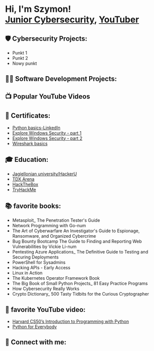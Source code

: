 <h1>Hi, I'm Szymon! <br/><a href="https://github.com/pichreduktor</a>, <a href="https://www.linkedin.com/in/szymon-picheta-532885136/">Junior Cybersecurity</a>, <a href="https://www.youtube.com/c/pichreduktor">YouTuber</a></h1>

<h2>🛡️ Cybersecurity Projects:</h2>
<ul>
  <li>Punkt 1</li>
  <li>Punkt 2</li>
  <li>Nowy punkt</li>
</ul>


<h2>👨‍💻 Software Development Projects:</h2>



<h2>📺 Popular YouTube Videos</h2>



<h2> 🧾 Certificates:</h2>

- [Python basics-LinkedIn](https://www.youtube.com/watch?v=a83ASGn_V_s)
- [Explore Windows Security - part 1](https://www.youtube.com/watch?v=a83ASGn_V_s)
- [Explore Windows Security - part 2](https://www.youtube.com/watch?v=a83ASGn_V_s)
- [Wireshark basics](https://www.youtube.com/watch?v=a83ASGn_V_s)
  
<h2> 🎓 Education:</h2>

- [Jagiellonian university/HackerU](https://www.youtube.com/watch?v=a83ASGn_V_s)
- [TDX Arena](https://www.youtube.com/watch?v=a83ASGn_V_s)
- [HackTheBox](https://www.youtube.com/watch?v=a83ASGn_V_s)
- [TryHackMe](https://www.youtube.com/watch?v=a83ASGn_V_s)


<h2> 📚 favorite books:</h2>
<ul>
  <li>Metasploit_ The Penetration Tester's Guide</li>
  <li>Network Programming with Go-num</li>
  <li>The Art of Cyberwarfare An Investigator's Guide to Espionage, Ransomware, and Organized Cybercrime</li>
  <li>Bug Bounty Bootcamp The Guide to Finding and Reporting Web Vulnerabilities by Vickie Li-num</li>
  <li>Pentesting Azure Applications_ The Definitive Guide to Testing and Securing Deployments</li>
  <li>PowerShell for Sysadmins</li>
  <li>Hacking APIs - Early Access</li>
  <li>Linux in Action</li>
  <li>The Kubernetes Operator Framework Book</li>
  <li>The Big Book of Small Python Projects_ 81 Easy Practice Programs</li>
  <li>How Cybersecurity Really Works</li>
  <li>Crypto Dictionary_ 500 Tasty Tidbits for the Curious Cryptographer</li>
</ul>

<h2> 🎥 favorite YouTube video:</h2>

  - [Harvard CS50’s Introduction to Programming with Python](https://www.youtube.com/watch?v=nLRL_NcnK-4)
  - [Python for Everybody](https://www.youtube.com/watch?v=8DvywoWv6fI)

<h2> 🤳 Connect with me:</h2>



<!--
**pichreduktor** is a ✨ _special_ ✨ repository because its `README.md` (this file) appears on your GitHub profile.

Here are some ideas to get you started:

- 🔭 I’m currently working on ...
- 🌱 I’m currently learning ...
- 👯 I’m looking to collaborate on ...
- 🤔 I’m looking for help with ...
- 💬 Ask me about ...
- 📫 How to reach me: ...
- 😄 Pronouns: ...
- ⚡ Fun fact: ...
-->
